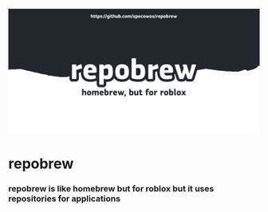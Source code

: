![repobrew-banner](https://raw.githubusercontent.com/scotdotwtf/repobrew/main/content/githubrepobrewbanner.png)
# repobrew
### repobrew is like homebrew but for roblox but it uses repositories for applications

